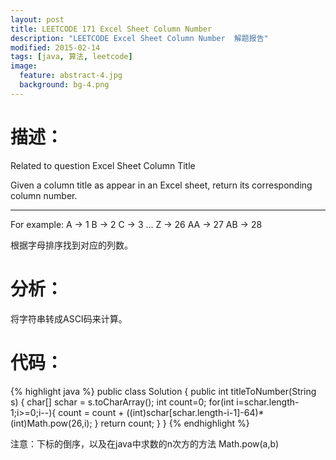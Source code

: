 ```yaml
---
layout: post
title: LEETCODE 171 Excel Sheet Column Number
description: "LEETCODE Excel Sheet Column Number  解题报告"
modified: 2015-02-14
tags: [java, 算法, leetcode]
image:
  feature: abstract-4.jpg
  background: bg-4.png
---
```


# 描述：
Related to question Excel Sheet Column Title

Given a column title as appear in an Excel sheet, return its corresponding column number.

---

<!--more-->
For example:
    A -> 1
    B -> 2
    C -> 3
    ...
    Z -> 26
    AA -> 27
    AB -> 28

根据字母排序找到对应的列数。

# 分析：
将字符串转成ASCI码来计算。

# 代码：
{% highlight java %}
public class Solution {
    public int titleToNumber(String s) {
        char[] schar = s.toCharArray();
        int count=0;
        for(int i=schar.length-1;i>=0;i--){
            count = count + ((int)schar[schar.length-i-1]-64)*(int)Math.pow(26,i);
        }
        return count;
    }
}
{% endhighlight %}

注意：下标的倒序，以及在java中求数的n次方的方法 Math.pow(a,b)
